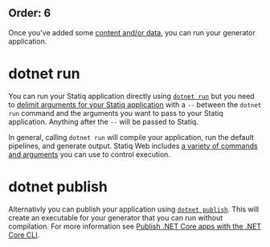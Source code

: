 Order: 6
---
Once you've added some [content and/or data](xref:web-content-and-data), you can run your generator application.

# dotnet run

You can run your Statiq application directly using [`dotnet run`](https://docs.microsoft.com/en-us/dotnet/core/tools/dotnet-run) but you need to [delimit arguments for your Statiq application](https://docs.microsoft.com/en-us/dotnet/core/tools/dotnet-run#options) with a `--` between the `dotnet run` command and the arguments you want to pass to your Statiq application. Anything after the `--` will be passed to Statiq.

In general, calling `dotnet run` will compile your application, run the default pipelines, and generate output. Statiq Web includes [a variety of commands and arguments](xref:web-command-line-interface) you can use to control execution.

# dotnet publish

Alternativly you can publish your application using [`dotnet publish`](https://docs.microsoft.com/en-us/dotnet/core/tools/dotnet-publish). This will create an executable for your generator that you can run without compilation. For more information see [Publish .NET Core apps with the .NET Core CLI](https://docs.microsoft.com/en-us/dotnet/core/deploying/deploy-with-cli).